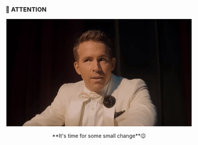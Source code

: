 ### 📢 **ATTENTION**

<p align="Center">

<img alt ="twist image" src="/media/gifs/Twist.gif">
</p>


<p align="center"> **It's time for some small change**😉 </p>
